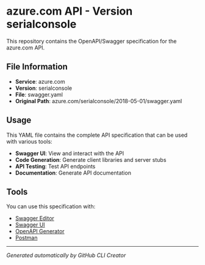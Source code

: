 # azure.com API - Version serialconsole

This repository contains the OpenAPI/Swagger specification for the azure.com API.

## File Information

- **Service**: azure.com
- **Version**: serialconsole
- **File**: swagger.yaml
- **Original Path**: azure.com/serialconsole/2018-05-01/swagger.yaml

## Usage

This YAML file contains the complete API specification that can be used with various tools:

- **Swagger UI**: View and interact with the API
- **Code Generation**: Generate client libraries and server stubs
- **API Testing**: Test API endpoints
- **Documentation**: Generate API documentation

## Tools

You can use this specification with:

- [Swagger Editor](https://editor.swagger.io/)
- [Swagger UI](https://swagger.io/tools/swagger-ui/)
- [OpenAPI Generator](https://openapi-generator.tech/)
- [Postman](https://www.postman.com/)

---

*Generated automatically by GitHub CLI Creator*
